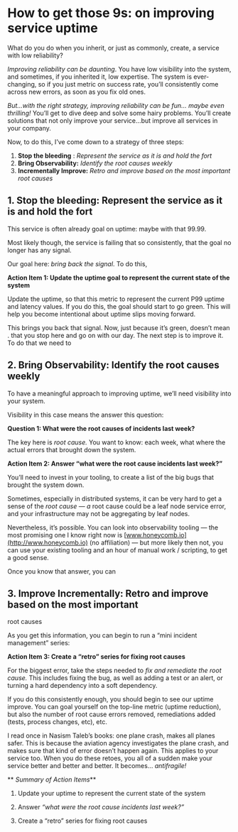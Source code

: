 # How to get those 9s: on improving service uptime


What do you do when you inherit, or just as commonly, create, a service with
low reliability?

 _Improving reliability can be daunting_. You have low visibility into the
system, and sometimes, if you inherited it, low expertise. The system is ever-
changing, so if you just metric on success rate, you’ll consistently come
across new errors, as soon as you fix old ones.

 _But…with the right strategy, improving reliability can be fun… maybe even
thrilling!_ You’ll get to dive deep and solve some hairy problems. You’ll
create solutions that not only improve your service…but improve all services
in your company.

Now, to do this, I’ve come down to a strategy of three steps:

  1.  **Stop the bleeding** : _Represent the service as it is and hold the fort_
  2. **Bring Observability:** _Identify the root causes weekly_
  3.  **Incrementally Improve:** _Retro and improve based on the most important root causes_

## 1\. Stop the bleeding: Represent the service as it is and hold the fort

This service is often already goal on uptime: maybe with that 99.99.

Most likely though, the service is failing that so consistently, that the goal
no longer has any signal.

Our goal here: _bring back the signal_. To do this,

 **Action Item 1: Update the uptime goal to represent the current state of the
system**

Update the uptime, so that this metric to represent the current P99 uptime and
latency values. If you do this, the goal should start to go green. This will
help you become intentional about uptime slips moving forward.

This brings you back that signal. Now, just because it’s green, doesn’t mean .
that you stop here and go on with our day. The next step is to improve it. To
do that we need to

## 2\. Bring Observability: Identify the root causes weekly

To have a meaningful approach to improving uptime, we’ll need visibility into
your system.

Visibility in this case means the answer this question:

 **Question 1: What were the root causes of incidents last week?**

The key here is _root cause._ You want to know: each week, what where the
actual errors that brought down the system.

 **Action Item 2: Answer “what were the root cause incidents last week?”**

You’ll need to invest in your tooling, to create a list of the big bugs that
brought the system down.

Sometimes, especially in distributed systems, it can be very hard to get a
sense of the _root cause — a_ root cause could be a leaf node service error,
and your infrastructure may not be aggregating by leaf nodes.

Nevertheless, it’s possible. You can look into observability tooling — the
most promising one I know right now is
[www.honeycomb.io](http://www.honeycomb.io) (no affiliation) — but more likely
then not, you can use your existing tooling and an hour of manual work /
scripting, to get a good sense.

Once you know that answer, you can

## 3\. Improve Incrementally: Retro and improve based on the most important
root causes

As you get this information, you can begin to run a “mini incident management”
series:

 **Action Item 3: Create a “retro” series for fixing root causes**

For the biggest error, take the steps needed to _fix and remediate the root
cause._ This includes fixing the bug, as well as adding a test or an alert, or
turning a hard dependency into a soft dependency.

If you do this consistently enough, you should begin to see our uptime
improve. You can goal yourself on the top-line metric (uptime reduction), but
also the number of root cause errors removed, remediations added (tests,
process changes, etc), etc.

I read once in Nasism Taleb’s books: one plane crash, makes all planes safer.
This is because the aviation agency investigates the plane crash, and makes
sure that kind of error doesn’t happen again. This applies to your service
too. When you do these retoes, you all of a sudden make your service better
and better and better. It becomes… _antifragile!_

 ** _Summary of Action Items_**

  1. Update your uptime to represent the current state of the system
  2. Answer _“what were the root cause incidents last week?”_

  3. Create a “retro” series for fixing root causes

